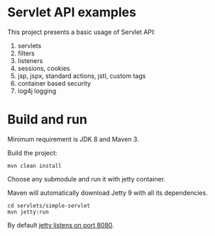 # Servlet API examples
This project presents a basic usage of Servlet API:
1. servlets
2. filters
3. listeners
4. sessions, cookies
5. jsp, jspx, standard actions, jstl, custom tags
6. container based security
7. log4j logging

# Build and run
Minimum requirement is JDK 8 and Maven 3.
 
Build the project: 
```
mvn clean install
```

Choose any submodule and run it with jetty container.

Maven will automatically download Jetty 9 with all its dependencies.
```
cd servlets/simple-servlet
mvn jetty:run
```

By default [jetty listens on port 8080](http://localhost:8080). 



